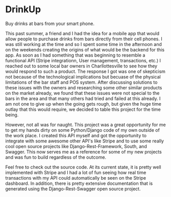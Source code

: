 DrinkUp
=======

Buy drinks at bars from your smart phone.

This past summer, a friend and I had the idea for a mobile app that would allow people to purchase drinks
from bars directly from their cell phones. I was still working at the time and so I spent some time in the
afternoon and on the weekends creating the origins of what would be the backend for this app. As soon as I 
had something that was beginning to resemble a functional API (Stripe integrationn, User management, transactions, etc.)
I reached out to some local bar owners in Charllottesville to see how they would respond to such a product.
The response I got was one of skepticism not because of the technological implications but becuase of the physical
limitations of the bar staff and POS system.  After discussing solutions to these issues with the owners and researching some
other similar products on the market already, we found that these issues were not special to the bars in the area
and that many others had tried and failed at this already. I am not one to give up when the going gets rough, but
given the huge time outlay that this would require, we decided to table this project for the time being.

However, not all was for naught. This project was a great opportunity for me to get my hands dirty on some Python/Django
code of my own outside of the work place. I created this API myself and got the opportunity to integrate with some
awesome other API's like Stripe and to use some really cool open source projects like Django-Rest-Framework, South, and Swagger.
This now serves me as a reference for some of my new projects and was fun to build regardless of the outcome.

Feel free to check out the source code. At its current state, it is pretty well implemented with Stripe and I had a lot
of fun seeing how real time transactions with my API could automatically be seen on the Stripe dashboard. In addition, there is
pretty extensive documentation that is generated using the Django-Rest-Swagger open source project.
